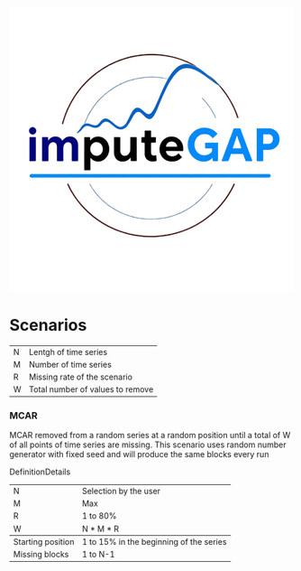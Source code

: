 ![My Logo](../../assets/imputegab_logo.png)

# Scenarios
<table>
    <tr>
        <td>N</td><td>Lentgh of time series</td>
    </tr>
    <tr>
        <td>M</td><td>Number of time series</td>
    </tr>
    <tr>
        <td>R</td><td>Missing rate of the scenario</td>
    </tr>
    <tr>
        <td>W</td><td>Total number of values to remove</td>
    </tr>
</table>

### MCAR
MCAR removed from a random series at a random position until a total of W of all points of time series are missing.
This scenario uses random number generator with fixed seed and will produce the same blocks every run

<table>
    <tbody>Definition</tbody>
    <tr>
        <td>N</td><td>Selection by the user</td>
    </tr>
    <tr>
        <td>M</td><td>Max</td>
    </tr>
    <tr>
        <td>R</td><td>1 to 80%</td>
    </tr>
    <tr>
        <td>W</td><td>N * M * R</td>
    </tr>
    <tbody>Details</tbody>
    <tr>
        <td>Starting position</td><td>1 to 15% in the beginning of the series</td>
    </tr>
    <tr>
        <td>Missing blocks</td><td>1 to N-1</td>
    </tr>

 </table>